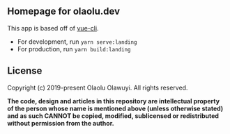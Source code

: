 ## Homepage for olaolu.dev

This app is based off of [vue-cli](https://cli.vuejs.org).

- For development, run `yarn serve:landing`
- For production, run `yarn build:landing`

## License

Copyright (c) 2019-present Olaolu Olawuyi. All rights reserved.

**The code, design and articles in this repository are intellectual property of
the person whose name is mentioned above (unless otherwise stated) and as such
CANNOT be copied, modified, sublicensed or redistributed without permission from
the author.**
